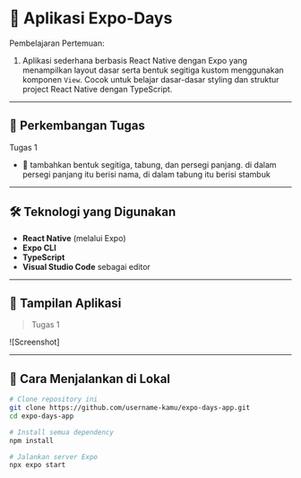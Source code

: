 # 📱 Aplikasi Expo-Days

Pembelajaran Pertemuan:
1. Aplikasi sederhana berbasis React Native dengan Expo yang menampilkan layout dasar serta bentuk segitiga kustom menggunakan komponen `View`. Cocok untuk belajar dasar-dasar styling dan struktur project React Native dengan TypeScript.

---

## 🚀 Perkembangan Tugas 
Tugas 1
- 🎯 tambahkan bentuk segitiga, tabung, dan persegi panjang. di dalam persegi panjang itu berisi nama, di dalam tabung itu berisi stambuk

---

## 🛠️ Teknologi yang Digunakan

- **React Native** (melalui Expo)
- **Expo CLI**
- **TypeScript**
- **Visual Studio Code** sebagai editor

---

## 📸 Tampilan Aplikasi

> Tugas 1

![Screenshot] <!-- Ganti dengan URL gambar atau unggah di GitHub -->

---

## 🔧 Cara Menjalankan di Lokal

```bash
# Clone repository ini
git clone https://github.com/username-kamu/expo-days-app.git
cd expo-days-app

# Install semua dependency
npm install

# Jalankan server Expo
npx expo start

